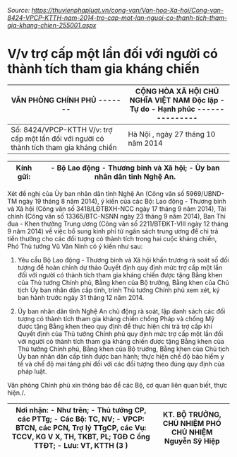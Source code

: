 *Source: https://thuvienphapluat.vn/cong-van/Van-hoa-Xa-hoi/Cong-van-8424-VPCP-KTTH-nam-2014-tro-cap-mot-lan-nguoi-co-thanh-tich-tham-gia-khang-chien-255001.aspx*

# V/v trợ cấp một lần đối với người có thành tích tham gia kháng chiến

| VĂN PHÒNG CHÍNH PHỦ ------- | CỘNG HÒA XÃ HỘI CHỦ NGHĨA VIỆT NAM Độc lập - Tự do - Hạnh phúc --------------- |
|---|---|
| Số: 8424/VPCP-KTTH V/v: trợ cấp một lần đối với người có thành tích tham gia kháng chiến | Hà Nội , ngày 27 tháng 10 năm 2014 |

| Kính gửi: | - Bộ Lao động - Thương binh và Xã hội; - Ủy ban nhân dân tỉnh Nghệ An. |
|---|---|

Xét đề nghị của Ủy ban nhân dân tỉnh Nghệ An (Công văn số 5969/UBND-TM ngày 19 tháng 8 năm 2014), ý kiến của các Bộ: Lao động - Thương binh và Xã hội (Công văn số 3418/LĐTBXH-NCC ngày 17 tháng 9 năm 2014), Tài chính (Công văn số 13365/BTC-NSNN ngày 23 tháng 9 năm 2014), Ban Thi đua - Khen thưởng Trung ương (Công văn số 2211/BTĐKT-VIII ngày 12 tháng 9 năm 2014) về việc bổ sung kinh phí từ ngân sách trung ương để chi trả tiền thưởng cho các đối tượng có thành tích trong hai cuộc kháng chiến, Phó Thủ tướng Vũ Văn Ninh có ý kiến như sau:

1. Yêu cầu Bộ Lao động - Thương binh và Xã hội khẩn trương rà soát số đối tượng để hoàn chỉnh dự thảo Quyết định quy định mức trợ cấp một lần đối với người có thành tích tham gia kháng chiến được tặng Bằng khen của Thủ tướng Chính phủ, Bằng khen của Bộ trưởng, Bằng khen của Chủ tịch Ủy ban nhân dân cấp tỉnh, trình Thủ tướng Chính phủ xem xét, ký ban hành trước ngày 31 tháng 12 năm 2014.

2. Ủy ban nhân dân tỉnh Nghệ An chủ động rà soát, lập danh sách các đối tượng có thành tích tham gia kháng chiến chống Pháp và chống Mỹ được tặng Bằng khen theo quy định để thực hiện chi trả trợ cấp khi Quyết định của Thủ tướng Chính phủ quy định mức trợ cấp một lần đối với người có thành tích tham gia kháng chiến được tặng Bằng khen của Thủ tướng Chính phủ, Bằng khen của Bộ trưởng, Bằng khen của Chủ tịch Ủy ban nhân dân cấp tỉnh được ban hành; thực hiện chế độ bảo hiểm y tế và chế độ mai táng phí đối với các đối tượng theo đúng quy định của pháp luật.

Văn phòng Chính phủ xin thông báo để các Bộ, cơ quan liên quan biết, thực hiện./.

| Nơi nhận: - Như trên; - Thủ tướng CP, các PTTg; - Các Bộ: TC, NV; - VPCP: BTCN, các PCN, Trợ lý TTgCP, các Vụ: TCCV, KG V X, TH, TKBT, PL; TGĐ C ổng TTĐT; - Lưu: VT, KTTH (3 ) | KT. BỘ TRƯỞNG, CHỦ NHIỆM PHÓ CHỦ NHIỆM Nguyễn Sỹ Hiệp |
|---|---|